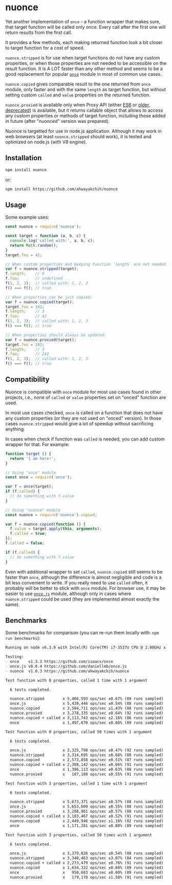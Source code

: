 nuonce
======

Yet another implementation of `once` - a function wrapper that makes sure, that target function will be called only once.
Every call after the first one will return results from the first call.

It provides a few methods, each making returned function look a bit closer to target function for a cost of speed.

`nuonce.stripped` is for use when target functions do not have any custom properties, or when those properties are not needed to be accessible on the result function. It is A LOT faster than any other method and seems to be a good replacement for popular [`once`](https://github.com/isaacs/once) module in most of common use cases.

`nuonce.copied` gives comparable result to the one returned from `once` module, only faster and with the same `length` as target function, but without setting custom `called` and `value` properties on the returned function.

`nuonce.proxied` is available only when Proxy API (either [ES6](https://developer.mozilla.org/en/docs/Web/JavaScript/Reference/Global_Objects/Proxy) or [older, deprecated](https://developer.mozilla.org/en-US/docs/Archive/Web/Old_Proxy_API)) is available, but it returns callable object that allows to access any custom properties or methods of target function, including those added in future (after "nuonced" version was prepared).

Nuonce is targetted for use in node.js application. Although it may work in web browsers (at least `nuonce.stripped` should work), it is tested and optimized on node.js (with V8 engine).


## Installation

```sh
npm install nuonce
```

or:

```sh
npm install https://github.com/ahwayakchih/nuonce
```


## Usage

Some example uses:

```js
const nuonce = require('nuonce');

const target = function (a, b, c) {
  console.log('called with:', a, b, c);
  return Math.random();
}
target.foo = 42;

// When custom properties and keeping function `length` are not needed:
var f = nuonce.stripped(target);
f.length;    // 0
f.foo;       // undefined
f(1, 2, 3);  // called with: 1, 2, 3
f() === f(); // true

// When properties can be just copied:
var f = nuonce.copied(target);
target.foo = 142;
f.length;    // 3
f.foo;       // 42
f(1, 2, 3);  // called with: 1, 2, 3
f() === f(); // true

// When properties should always be updated:
var f = nuonce.proxied(target);
target.foo = 242;
f.length;    // 3
f.foo;       // 242
f(1, 2, 3);  // called with: 1, 2, 3
f() === f(); // true
```


## Compatibility

Nuonce is compatible with `once` module for most use cases found in other projects, i.e., none of `called` or `value` properties set on "onced" function are used.

In most use cases checked, `once` is called on a function that does not have any custom properties (or they are not used on "onced" version). In those cases `nuonce.stripped` would give a lot of speedup without sacrificing anything.

In cases when check if function was `called` is needed, you can add custom wrapper for that. For example:

```js
function target () {
  return 'I am here!';
}

// Using "once" module
const once = require('once');

var f = once(target);
if (f.called) {
  // do something with f.value
}

// Using "nuonce" module
const nuonce = require('nuonce').copied;

var f = nuonce.copied(function () {
  f.value = target.apply(this, arguments);
  f.called = true;
});
f.called = false;

if (f.called) {
  // do something with f.value
}
```

Even with additional wrapper to set `called`, `nuonce.copied` still seems to be faster than `once`, although the difference is almost negligible and code is a bit less convenient to write. If you really need to use `called` often, it probably will be better to stick with `once` module.
For browser use, it may be easier to use [`once.js`](https://github.com/daniellmb/once.js) module, although only in cases where `nuonce.stripped` could be used (they are implemented almost exactly the same).


## Benchmarks

Some benchmarks for comparison (you can re-run them locally with: `npm run benchmarks`):

```markdown
Running on node v6.3.0 with Intel(R) Core(TM) i7-3537U CPU @ 2.00GHz x 4

Testing:
- once    v1.3.3 https://github.com/isaacs/once         
- once.js v0.0.4 https://github.com/daniellmb/once.js   
- nuonce  v1.0.3 https://github.com/ahwayakchih/nuonce  

Test function with 0 properties, called 1 time with 1 argument

  6 tests completed.

  nuonce.stripped        x 5,466,593 ops/sec ±0.67% (89 runs sampled)
  once.js                x 5,439,446 ops/sec ±0.54% (88 runs sampled)
  nuonce.copied          x 3,584,711 ops/sec ±1.43% (88 runs sampled)
  nuonce.proxied         x 3,278,335 ops/sec ±0.64% (92 runs sampled)
  nuonce.copied + called x 3,113,743 ops/sec ±2.16% (86 runs sampled)
  once                   x 1,497,670 ops/sec ±0.66% (89 runs sampled)

Test function with 0 properties, called 50 times with 1 argument

  6 tests completed.

  once.js                x 3,325,798 ops/sec ±0.47% (92 runs sampled)
  nuonce.stripped        x 3,314,695 ops/sec ±0.68% (88 runs sampled)
  nuonce.copied          x 2,573,858 ops/sec ±0.51% (87 runs sampled)
  nuonce.copied + called x 2,308,142 ops/sec ±0.66% (91 runs sampled)
  once                   x 1,386,113 ops/sec ±0.63% (88 runs sampled)
  nuonce.proxied         x   187,180 ops/sec ±0.55% (91 runs sampled)

Test function with 3 properties, called 1 time with 1 argument

  6 tests completed.

  nuonce.stripped        x 5,673,371 ops/sec ±0.57% (88 runs sampled)
  once.js                x 5,653,609 ops/sec ±0.55% (88 runs sampled)
  nuonce.proxied         x 3,288,961 ops/sec ±0.57% (88 runs sampled)
  nuonce.copied + called x 3,183,467 ops/sec ±0.52% (91 runs sampled)
  nuonce.copied          x 2,449,946 ops/sec ±1.16% (82 runs sampled)
  once                   x 1,171,281 ops/sec ±0.80% (89 runs sampled)

Test function with 3 properties, called 50 times with 1 argument

  6 tests completed.

  once.js                x 3,379,826 ops/sec ±0.54% (88 runs sampled)
  nuonce.stripped        x 3,340,463 ops/sec ±3.07% (84 runs sampled)
  nuonce.copied + called x 2,273,479 ops/sec ±0.76% (91 runs sampled)
  nuonce.copied          x 1,634,322 ops/sec ±0.60% (89 runs sampled)
  once                   x   950,683 ops/sec ±0.60% (89 runs sampled)
  nuonce.proxied         x   179,178 ops/sec ±1.58% (91 runs sampled)
```
